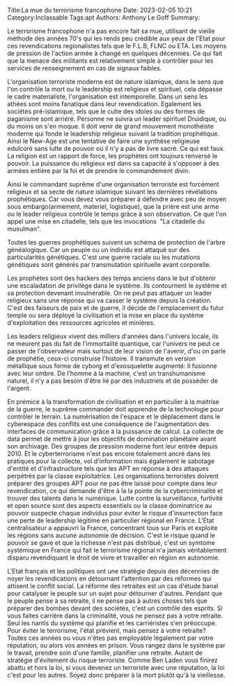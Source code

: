 ﻿Title:La mue du terrorisme francophone
Date: 2023-02-05 10:21
Category:Inclassable
Tags:apt
Authors: Anthony Le Goff
Summary:

Le terrorisme francophone n'a pas encore fait sa mue, utilisant de vieille méthode des années 70's qui les rends peu crédible aux yeux de l'Etat pour ces revendications regionalistes tels que le F.L.B, FLNC ou ETA. Les moyens de pression de l'action armée à changé en quelques décennies. Ce qui fait que la menace des militants est relativement simple à contrôler pour les services de renseignement en cas de signaux faibles.  

L'organisation terroriste moderne est de nature islamique, dans le sens que l'on contrôle la mort ou le leadership est religieux et spirituel, cela dépasse le cadre materialiste, l'organisation est intemporelle. Dans un sens les athées sont moins fanatique dans leur revendication. Egalement les sociétés pré-islamique, tels que le culte des idoles ou des formes de paganisme sont arriéré. Personne ne suivra un leader spirituel Druidique, ou du moins on s'en moque. Il doit venir de grand mouvement monothéiste moderne qui fonde le leadership religieux suivant la tradition prophétique. Ainsi le New-Age est une tentative de faire une synthèse religieuse edulcoré sans lutte de pouvoir ou il n'y a pas de livre sacré. Ce qui est faux. La religion est un rapport de force, les prophètes ont toujours renversé le pouvoir. La puissance du religieux est dans sa capacité à s'opposer à des armées entière par la foi et de prendre le commandement divin.  

Ainsi le commandant suprême d'une organisation terroriste est forcément religieux et sa secte de nature islamique suivant les dernières révélations prophétiques. Car vous devez vous préparer à défendre avec peu de moyen sous embargo(armement, materiel, logistique), que la prière est une arme ou le leader religieux contrôle le temps grâce à son observation. Ce que l'on appel une mise en citadelle, tels que les invocations  "La citadelle du musulman".  

Toutes les guerres prophétiques suivent un schéma de protection de l'arbre généalogique. Car un peuple ou un individu est attaqué sur des particularités génétiques. C'est une guerre raciale ou les mutations génétiques sont générés par transmutation spirituelle avant corporelle.  

Les prophètes sont des hackers des temps anciens dans le but d'obtenir une escaladation de privilège dans le système. Ils contournent le système et sa protection devenant invulnérable. On ne peut pas attaquer un leader religieux sans une réponse qui va casser le système depuis la création. C'est des faiseurs de paix et de guerre, il décide de l'emplacement du futur temple ou sera déployé la civilisation et la mise en place du système d'exploitation des ressources agricoles et minières.  

Les leaders religieux vivent des milliers d'années dans l'univers locale, ils ne meurent pas du fait de l'immortalité quantique, car l'univers ne peut ce passer de l'observateur mais surtout de leur vision de l'avenir, d'ou on parle de prophétie, ceux-ci construise l'histoire. Il transmute en version métallique sous forme de cyborg et d'exosquelette augmenté: Il fusionne avec leur ombre. De l'homme à la machine, c'est un transhumanisme naturel, il n'y a pas besoin d'être lié par des industriels et de posséder de l'argent.  

En prémice à la transformation de civilisation et en particulier à la maitrise de la guerre, le suprême commander doit apprendre de la technologie pour contrôler le terrain. La numérisation de l'espace et le déplacement dans le cyberespace des conflits est une conséquence de l'augmentation des interfaces de communication grâce à la puissance de calcul. La collecte de data permet de mettre à jour les objectifs de domination planétaire avant son archivage. Des groupes de pression moderne font leur entrée depuis 2010. Et le cyberterrorisme n'est pas encore totalement ancré dans les pratiques pour la collecte, vol d'information mais également le sabotage d'entité et d'infrastructure tels que les APT en réponse à des attaques perpétrés par la classe exploitatrice. Les organisations terroristes doivent préparer des groupes APT pour ne pas être laissé pour compte dans leur revendication, ce qui demande d'être à la la pointe de la cybercriminalité et trouver des talents dans le numérique. Lutte contre la surveillance, furtivité et open source sont des aspects essentiels ou la classe dominatrice au pouvoir suspecte chaque individus pour éviter le risque d'insurrection face une perte de leadership légitime en particulier régional en France. L'Etat centralisateur a appauvri la France, concentrant tous sur Paris et exploite les régions sans aucune autonomie de décision. C'est le risque quand le pouvoir se gave et que la richesse n'est pas distribué, c'est un symtome systémique en France qui fait le terrorisme régional n'a jamais véritablement disparu revendiquant le droit de vivre et travailler en région en autonomie.  

L'Etat français et les politiques ont une stratégie depuis des décennies de noyer les revendications en détournant l'attention par des réformes qui attisent le conflit social. La réforme des retraites est un cas d'étude banal pour catalyser le peuple sur un sujet pour détourner d'autres. Pendant que le peuple pense à sa retraite, il ne pense pas à autres choses tels que préparer des bombes devant des sociétés, c'est un contrôle des esprits. Si vous faites carrière dans la criminalité, vous ne pensez pas à votre retraite. Seul les nantis du système qui planifie et les carriéristes s'en préoccupe. Pour éviter le terrorisme, l'état prévient, mais pensez à votre retraite? Toutes ces années ou vous n'êtes pas employable légalement par votre réputation, ou alors vos années en prison. Vous rangez dans le système par le travail, prendre soin d'une famille, planifier une retraite. Autant de stratégie d'évitement du risque terroriste. Comme Ben Laden vous finirez abattu et hors la loi, si vous devenez un terroriste avec une réputation, la loi c'est pour les autres. Soyez donc préparer à la mort plutôt qu'à la vieillesse.